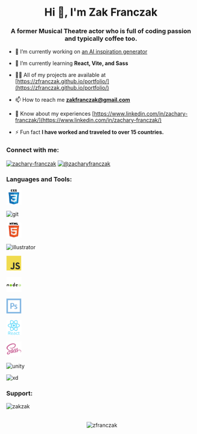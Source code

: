 <h1 align="center">Hi 👋, I'm Zak Franczak</h1>
<h3 align="center">A former Musical Theatre actor who is full of coding passion and typically coffee too.</h3>

- 🔭 I’m currently working on [an AI inspiration generator](https://github.com/chat-gpt-hack/Inspire-GPT)

- 🌱 I’m currently learning **React, Vite, and Sass**

- 👨‍💻 All of my projects are available at [https://zfranczak.github.io/portfolio/](https://zfranczak.github.io/portfolio/)

- 📫 How to reach me **zakfranczak@gmail.com**

- 📄 Know about my experiences [https://www.linkedin.com/in/zachary-franczak/](https://www.linkedin.com/in/zachary-franczak/)

- ⚡ Fun fact **I have worked and traveled to over 15 countries.**

<h3 align="left">Connect with me:</h3>
<p align="left">
<a href="https://linkedin.com/in/zachary-franczak" target="blank"><img align="center" src="https://raw.githubusercontent.com/rahuldkjain/github-profile-readme-generator/master/src/images/icons/Social/linked-in-alt.svg" alt="zachary-franczak" height="30" width="40" /></a>
<a href="https://www.youtube.com/zacharyfranczak" target="blank"><img align="center" src="https://raw.githubusercontent.com/rahuldkjain/github-profile-readme-generator/master/src/images/icons/Social/youtube.svg" alt="@zacharyfranczak" height="30" width="40" /></a>
</p>

<h3 align="left">Languages and Tools:</h3>
  <p href="https://www.w3schools.com/css/" target="_blank" rel="noreferrer"> <img src="https://raw.githubusercontent.com/devicons/devicon/master/icons/css3/css3-original-wordmark.svg" alt="css3" width="40" height="40"/> </p> 
  <p href="https://git-scm.com/" target="_blank" rel="noreferrer"> <img src="https://www.vectorlogo.zone/logos/git-scm/git-scm-icon.svg" alt="git" width="40" height="40"/> </p> 
  <p href="https://www.w3.org/html/" target="_blank" rel="noreferrer"> <img src="https://raw.githubusercontent.com/devicons/devicon/master/icons/html5/html5-original-wordmark.svg" alt="html5" width="40" height="40"/> </p> 
  <p href="https://www.adobe.com/in/products/illustrator.html" target="_blank" rel="noreferrer"> <img src="https://www.vectorlogo.zone/logos/adobe_illustrator/adobe_illustrator-icon.svg" alt="illustrator" width="40" height="40"/> </p> 
  <p href="https://developer.mozilla.org/en-US/docs/Web/JavaScript" target="_blank" rel="noreferrer"> <img src="https://raw.githubusercontent.com/devicons/devicon/master/icons/javascript/javascript-original.svg" alt="javascript" width="40" height="40"/> </p> 
  <p href="https://nodejs.org" target="_blank" rel="noreferrer"> <img src="https://raw.githubusercontent.com/devicons/devicon/master/icons/nodejs/nodejs-original-wordmark.svg" alt="nodejs" width="40" height="40"/> </p> 
  <p href="https://www.photoshop.com/en" target="_blank" rel="noreferrer"> <img src="https://raw.githubusercontent.com/devicons/devicon/master/icons/photoshop/photoshop-line.svg" alt="photoshop" width="40" height="40"/> </p> 
  <p href="https://reactjs.org/" target="_blank" rel="noreferrer"> <img src="https://raw.githubusercontent.com/devicons/devicon/master/icons/react/react-original-wordmark.svg" alt="react" width="40" height="40"/> </p> 
  <p href="https://sass-lang.com" target="_blank" rel="noreferrer"> <img src="https://raw.githubusercontent.com/devicons/devicon/master/icons/sass/sass-original.svg" alt="sass" width="40" height="40"/> </p> 
  <p href="https://unity.com/" target="_blank" rel="noreferrer"> <img src="https://www.vectorlogo.zone/logos/unity3d/unity3d-icon.svg" alt="unity" width="40" height="40"/> </p> 
  <p href="https://www.adobe.com/products/xd.html" target="_blank" rel="noreferrer"> <img src="https://cdn.worldvectorlogo.com/logos/adobe-xd.svg" alt="xd" width="40" height="40"/> </p>

<h3 align="left">Support:</h3>
<p><a href="https://www.buymeacoffee.com/zakzak"> <img align="left" src="https://cdn.buymeacoffee.com/buttons/v2/default-yellow.png" height="50" width="210" alt="zakzak" /></a></p><br><br>

<p>&nbsp;<img align="center" src="https://github-readme-stats.vercel.app/api?username=zfranczak&show_icons=true&locale=en" alt="zfranczak" /></p>
